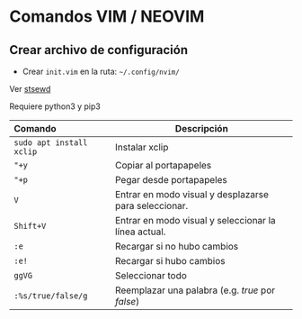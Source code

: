 # Comandos VIM / NEOVIM 


## Crear archivo de configuración

- Crear `init.vim` en la ruta: `~/.config/nvim/`

Ver [stsewd](https://stsewd.dev/es/posts/neovim-installation-configuration/)

Requiere python3 y pip3


| Comando                  | Descripción                                           |
|:-------------------------|-------------------------------------------------------|
| `sudo apt install xclip` | Instalar xclip                                        | 
| `"+y`                    | Copiar al portapapeles                                | 
| `"+p`                    | Pegar desde portapapeles                              | 
| `V`                      | Entrar en modo visual y desplazarse para seleccionar. |
| `Shift+V`                | Entrar en modo visual y seleccionar la línea actual.  | 
| `:e`                     | Recargar si no hubo cambios                           |
| `:e!`                    | Recargar si hubo cambios                              | 
| `ggVG`                   | Seleccionar todo                                      |
| `:%s/true/false/g`       | Reemplazar una palabra (e.g. _true_ por _false_)      | 

